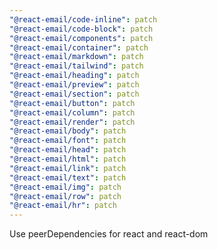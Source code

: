 ```yaml
---
"@react-email/code-inline": patch
"@react-email/code-block": patch
"@react-email/components": patch
"@react-email/container": patch
"@react-email/markdown": patch
"@react-email/tailwind": patch
"@react-email/heading": patch
"@react-email/preview": patch
"@react-email/section": patch
"@react-email/button": patch
"@react-email/column": patch
"@react-email/render": patch
"@react-email/body": patch
"@react-email/font": patch
"@react-email/head": patch
"@react-email/html": patch
"@react-email/link": patch
"@react-email/text": patch
"@react-email/img": patch
"@react-email/row": patch
"@react-email/hr": patch
---
```


Use peerDependencies for react and react-dom
